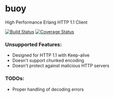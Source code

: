 # buoy

High Performance Erlang HTTP 1.1 Client

[![Build Status](https://travis-ci.org/lpgauth/buoy.svg?branch=dev)](https://travis-ci.org/lpgauth/buoy.svg?branch=dev)
[![Coverage Status](https://coveralls.io/repos/github/lpgauth/buoy/badge.svg?branch=dev)](https://coveralls.io/github/lpgauth/buoy?branch=dev)

### Unsupported Features:

- Designed for HTTP 1.1 with Keep-alive
- Doesn't support chunked encoding
- Doesn't protect against malicious HTTP servers

### TODOs:

- Proper handling of decoding errors
